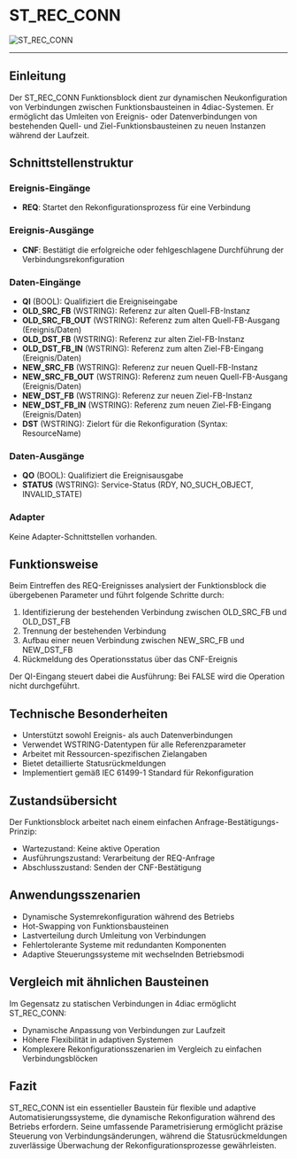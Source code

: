 # ST_REC_CONN

![ST_REC_CONN](https://user-images.githubusercontent.com/116869307/214155169-b982c961-19de-4e7e-876a-55ba47f27411.png)

* * * * * * * * * *

## Einleitung

Der ST_REC_CONN Funktionsblock dient zur dynamischen Neukonfiguration von Verbindungen zwischen Funktionsbausteinen in 4diac-Systemen. Er ermöglicht das Umleiten von Ereignis- oder Datenverbindungen von bestehenden Quell- und Ziel-Funktionsbausteinen zu neuen Instanzen während der Laufzeit.

## Schnittstellenstruktur

### **Ereignis-Eingänge**

- **REQ**: Startet den Rekonfigurationsprozess für eine Verbindung

### **Ereignis-Ausgänge**

- **CNF**: Bestätigt die erfolgreiche oder fehlgeschlagene Durchführung der Verbindungsrekonfiguration

### **Daten-Eingänge**

- **QI** (BOOL): Qualifiziert die Ereigniseingabe
- **OLD_SRC_FB** (WSTRING): Referenz zur alten Quell-FB-Instanz
- **OLD_SRC_FB_OUT** (WSTRING): Referenz zum alten Quell-FB-Ausgang (Ereignis/Daten)
- **OLD_DST_FB** (WSTRING): Referenz zur alten Ziel-FB-Instanz
- **OLD_DST_FB_IN** (WSTRING): Referenz zum alten Ziel-FB-Eingang (Ereignis/Daten)
- **NEW_SRC_FB** (WSTRING): Referenz zur neuen Quell-FB-Instanz
- **NEW_SRC_FB_OUT** (WSTRING): Referenz zum neuen Quell-FB-Ausgang (Ereignis/Daten)
- **NEW_DST_FB** (WSTRING): Referenz zur neuen Ziel-FB-Instanz
- **NEW_DST_FB_IN** (WSTRING): Referenz zum neuen Ziel-FB-Eingang (Ereignis/Daten)
- **DST** (WSTRING): Zielort für die Rekonfiguration (Syntax: ResourceName)

### **Daten-Ausgänge**

- **QO** (BOOL): Qualifiziert die Ereignisausgabe
- **STATUS** (WSTRING): Service-Status (RDY, NO_SUCH_OBJECT, INVALID_STATE)

### **Adapter**

Keine Adapter-Schnittstellen vorhanden.

## Funktionsweise

Beim Eintreffen des REQ-Ereignisses analysiert der Funktionsblock die übergebenen Parameter und führt folgende Schritte durch:

1. Identifizierung der bestehenden Verbindung zwischen OLD_SRC_FB und OLD_DST_FB
2. Trennung der bestehenden Verbindung
3. Aufbau einer neuen Verbindung zwischen NEW_SRC_FB und NEW_DST_FB
4. Rückmeldung des Operationsstatus über das CNF-Ereignis

Der QI-Eingang steuert dabei die Ausführung: Bei FALSE wird die Operation nicht durchgeführt.

## Technische Besonderheiten

- Unterstützt sowohl Ereignis- als auch Datenverbindungen
- Verwendet WSTRING-Datentypen für alle Referenzparameter
- Arbeitet mit Ressourcen-spezifischen Zielangaben
- Bietet detaillierte Statusrückmeldungen
- Implementiert gemäß IEC 61499-1 Standard für Rekonfiguration

## Zustandsübersicht

Der Funktionsblock arbeitet nach einem einfachen Anfrage-Bestätigungs-Prinzip:
- Wartezustand: Keine aktive Operation
- Ausführungszustand: Verarbeitung der REQ-Anfrage
- Abschlusszustand: Senden der CNF-Bestätigung

## Anwendungsszenarien

- Dynamische Systemrekonfiguration während des Betriebs
- Hot-Swapping von Funktionsbausteinen
- Lastverteilung durch Umleitung von Verbindungen
- Fehlertolerante Systeme mit redundanten Komponenten
- Adaptive Steuerungssysteme mit wechselnden Betriebsmodi

## Vergleich mit ähnlichen Bausteinen

Im Gegensatz zu statischen Verbindungen in 4diac ermöglicht ST_REC_CONN:
- Dynamische Anpassung von Verbindungen zur Laufzeit
- Höhere Flexibilität in adaptiven Systemen
- Komplexere Rekonfigurationsszenarien im Vergleich zu einfachen Verbindungsblöcken

## Fazit

ST_REC_CONN ist ein essentieller Baustein für flexible und adaptive Automatisierungssysteme, die dynamische Rekonfiguration während des Betriebs erfordern. Seine umfassende Parametrisierung ermöglicht präzise Steuerung von Verbindungsänderungen, während die Statusrückmeldungen zuverlässige Überwachung der Rekonfigurationsprozesse gewährleisten.